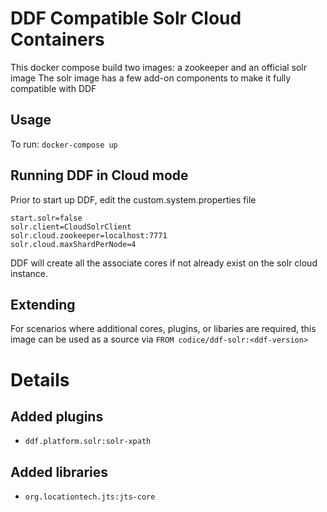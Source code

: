 # DDF Compatible Solr Cloud Containers

This docker compose build two images: a zookeeper and an official solr image
The solr image has a few add-on components to make it fully compatible with DDF

## Usage

To run: `docker-compose up`

## Running DDF in Cloud mode

Prior to start up DDF, edit the custom.system.properties file

```
start.solr=false
solr.client=CloudSolrClient
solr.cloud.zookeeper=localhost:7771
solr.cloud.maxShardPerNode=4
```

DDF will create all the associate cores if not already exist on the solr cloud instance.

## Extending

For scenarios where additional cores, plugins, or libaries are required, this image can be used as a source via `FROM codice/ddf-solr:<ddf-version>`

# Details

## Added plugins

* `ddf.platform.solr:solr-xpath`

## Added libraries

* `org.locationtech.jts:jts-core`
